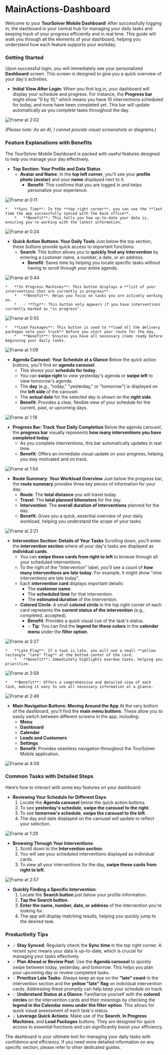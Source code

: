 # MainActions-Dashboard

Welcome to your **TourSolver Mobile Dashboard**! After successfully logging in, the dashboard is your central hub for managing your daily tasks and keeping track of your progress efficiently and in real time. This guide will walk you through all the elements of your dashboard, helping you understand how each feature supports your workday.

### Getting Started

Upon successful login, you will immediately see your personalized **Dashboard** screen. This screen is designed to give you a quick overview of your day's activities.

*   **Initial View After Login**:
    When you first log in, your dashboard will display your schedule and progress. For instance, the **Progress bar** might show "0 by 10," which means you have 10 interventions scheduled for today, and none have been completed yet. This bar will update automatically as you complete tasks throughout the day.

![Frame at 2:02](../../images/MainActions-Dashboard_timestamp_2_to_02.png "Initial login state – Progress bar shows 0 by 10 interventions.")


*(Please note: As an AI, I cannot provide visual screenshots or diagrams.)*

### Feature Explanations with Benefits

The TourSolver Mobile Dashboard is packed with useful features designed to help you manage your day effectively.

*   **Top Section: Your Profile and Data Status**
    *   **Avatar and Name**: In the **top left corner**, you'll see your **profile photo (avatar)** and your **name** displayed next to it.
        *   **Benefit**: This confirms that you are logged in and helps personalize your experience.

![Frame at 0:11](../../images/MainActions-Dashboard_timestamp_0_to_11.png "Avatar and name display – Your profile photo and name are shown in the top left corner.")

    *   **Sync Time**: In the **top right corner**, you can see the **last time the app successfully synced with the back office**.
        *   **Benefit**: This tells you how up-to-date your data is, ensuring you're working with the latest information.

![Frame at 0:24](../../images/MainActions-Dashboard_timestamp_0_to_24.png "Sync time display – Shows the last successful sync time, indicating data freshness.")


*   **Quick Action Buttons: Your Daily Tools**
    Just below the top section, these buttons provide quick access to important functions:
    *   **Search**: This button allows you to **quickly find any intervention** by entering a customer name, a number, a date, or an address.
        *   **Benefit**: Saves time by helping you locate specific tasks without having to scroll through your entire agenda.

![Frame at 0:44](../../images/MainActions-Dashboard_timestamp_0_to_44.png "Search button – Helps find interventions by name, number, date, or address.")

    *   **In Progress Machines**: This button displays a **list of your interventions that are currently in progress**.
        *   **Benefit**: Helps you focus on tasks you are actively working on.
        *   💡 **Tip**: This button only appears if you have interventions currently marked as "in progress".

![Frame at 0:55](../../images/MainActions-Dashboard_timestamp_0_to_55.png "In Progress Machines button – Shows a list of in-progress interventions and only appears if applicable.")

    *   **Load Packages**: This button is used to **load all the delivery packages onto your truck** before you start your route for the day.
        *   **Benefit**: Ensures you have all necessary items ready before beginning your daily tasks.

![Frame at 1:09](../../images/MainActions-Dashboard_timestamp_1_to_09.png "Load packages button – Used to load delivery packages onto your truck before the route.")


*   **Agenda Carousel: Your Schedule at a Glance**
    Below the quick action buttons, you'll find an **agenda carousel**.
    *   This shows your **schedule for today**.
    *   You can **swipe right** to view yesterday's agenda or **swipe left** to view tomorrow's agenda.
    *   The **day** (e.g., "today," "yesterday," or "tomorrow") is displayed on the **left side** of the carousel.
    *   The **actual date** for the selected day is shown on the **right side**.
    *   **Benefit**: Provides a clear, flexible view of your schedule for the current, past, or upcoming days.

![Frame at 1:18](../../images/MainActions-Dashboard_timestamp_1_to_18.png "Agenda carousel – Shows today's schedule, allows swiping for yesterday/tomorrow, displays day and date.")


*   **Progress Bar: Track Your Daily Completion**
    Below the agenda carousel, the **progress bar** visually represents **how many interventions you have completed today**.
    *   As you complete interventions, this bar automatically updates in real time.
    *   **Benefit**: Offers an immediate visual update on your progress, helping you stay motivated and on track.

![Frame at 1:54](../../images/MainActions-Dashboard_timestamp_1_to_54.png "Progress bar – Shows completed interventions out of total, updates in real time.")


*   **Route Summary: Your Workload Overview**
    Just below the progress bar, the **route summary** provides three key pieces of information for your day:
    *   **Route**: The **total distance** you will travel today.
    *   **Travel**: The **total planned kilometers** for the day.
    *   **Intervention**: The **overall duration of interventions** planned for the day.
    *   **Benefit**: Gives you a quick, essential overview of your daily workload, helping you understand the scope of your tasks.

![Frame at 2:21](../../images/MainActions-Dashboard_timestamp_2_to_21.png "Route summary – Displays total distance, total planned kilometers, and overall intervention duration for the day.")


*   **Intervention Section: Details of Your Tasks**
    Scrolling down, you'll enter the **intervention section** where all your day's tasks are displayed as **individual cards**.
    *   You can **swipe these cards from right to left** to browse through all your scheduled interventions.
    *   To the right of the "Intervention" label, you'll see a count of **how many interventions are late today**. For example, it might show "nine interventions are late today".
    *   Each **intervention card** displays important details:
        *   The **customer name**.
        *   The **scheduled time** for that intervention.
        *   The **estimated duration** of the intervention.
    *   **Colored Circle**: A small **colored circle** in the top right corner of each card represents the **current status of the intervention** (e.g., completed, accepted).
        *   **Benefit**: Provides a quick visual cue of the task's status.
        *   💡 **Tip**: You can find the **legend for these colors** in the **calendar menu** under the **filter option**.

![Frame at 3:27](../../images/MainActions-Dashboard_timestamp_3_to_27.png "Colored circle – Located on intervention cards, indicates status (legend in calendar menu filter option).")

    *   **Late Flag**: If a task is late, you will see a small **yellow rectangle "late" flag** at the bottom center of the card.
        *   **Benefit**: Immediately highlights overdue tasks, helping you prioritize.

![Frame at 3:58](../../images/MainActions-Dashboard_timestamp_3_to_58.png "Late flag – Small yellow rectangle at the bottom center of the card indicates a late task.")

    *   **Benefit**: Offers a comprehensive and detailed view of each task, making it easy to see all necessary information at a glance.

![Frame at 2:46](../../images/MainActions-Dashboard_timestamp_2_to_46.png "Intervention section – Shows interventions as swipeable cards with customer name, scheduled time, and estimated duration.")


*   **Main Navigation Buttons: Moving Around the App**
    At the very bottom of the dashboard, you'll find the **main menu buttons**. These allow you to easily switch between different screens in the app, including:
    *   **Menu**
    *   **Dashboard**
    *   **Calendar**
    *   **Leads and Customers**
    *   **Settings**
    *   **Benefit**: Provides seamless navigation throughout the TourSolver Mobile application.

![Frame at 4:09](../../images/MainActions-Dashboard_timestamp_4_to_09.png "Main navigation buttons – Located at the bottom, allows switching between Menu, Dashboard, Calendar, Leads & Customers, and Settings.")


### Common Tasks with Detailed Steps

Here’s how to interact with some key features on your dashboard:

*   **Reviewing Your Schedule for Different Days**:
    1.  Locate the **Agenda carousel** below the quick action buttons.
    2.  To see **yesterday's schedule**, **swipe the carousel to the right**.
    3.  To see **tomorrow's schedule**, **swipe the carousel to the left**.
    4.  The day and date displayed on the carousel will update to reflect your selection.

![Frame at 1:29](../../images/MainActions-Dashboard_timestamp_1_to_29.png "Swiping agenda carousel – Swipe right for yesterday, left for tomorrow.")


*   **Browsing Through Your Interventions**:
    1.  Scroll down to the **Intervention section**.
    2.  You will see your scheduled interventions displayed as individual cards.
    3.  To view all your interventions for the day, **swipe these cards from right to left**.

![Frame at 2:57](../../images/MainActions-Dashboard_timestamp_2_to_57.png "Swiping intervention cards – Swipe right to left to browse through all scheduled interventions.")


*   **Quickly Finding a Specific Intervention**:
    1.  Locate the **Search button** just below your profile information.
    2.  **Tap the Search button**.
    3.  **Enter the name, number, date, or address** of the intervention you're looking for.
    4.  The app will display matching results, helping you quickly jump to the desired task.

### Productivity Tips

*   💡 **Stay Synced**: Regularly check the **Sync time** in the top right corner. A recent sync means your data is up-to-date, which is crucial for managing your tasks effectively.
*   💡 **Plan Ahead or Review Past**: Use the **Agenda carousel** to quickly swipe between today, yesterday, and tomorrow. This helps you plan your upcoming day or review completed tasks.
*   💡 **Prioritize Late Tasks**: Always keep an eye on the **"late" count** in the intervention section and the **yellow "late" flag** on individual intervention cards. Addressing these promptly can help keep your schedule on track.
*   💡 **Understand Status at a Glance**: Familiarize yourself with the **colored circles** on the intervention cards and their meanings by checking the **legend in the Calendar menu under the filter option**. This allows for quick visual assessment of each task's status.
*   💡 **Leverage Quick Actions**: Make use of the **Search**, **In Progress Machines**, and **Load Packages** buttons. They are designed for quick access to essential functions and can significantly boost your efficiency.

The dashboard is your ultimate tool for managing your daily tasks with confidence and efficiency. If you need more detailed information on any specific section, please refer to other dedicated guides.